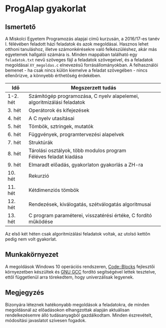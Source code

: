 # ProgAlap gyakorlat

## Ismertető
A Miskolci Egyetem Programozás alapjai című kurzusán, a 2016/17-es tanév I. félévében feladott házi feladatok és azok megoldásai. Hasznos lehet otthoni tanuláshoz, illetve számonkérésekre való felkészüléshez, akár más egyetemek hallgatói számára is.
Minden mappában található egy `feladatok.txt` nevű szöveges fájl a feladatok szövegeivel, és a feladatok megoldásai `XY_megoldas.c` elnevezésű forrásállományokban. A felhasználói bemenet - ha csak nincs külön kiemelve a feladat szövegében - nincs ellenőrizve, a könnyebb érthetőség érdekében.

Idő | Megszerzett tudás
--- | -----------------
1-2. hét | Számítógép programozása, C nyelv alapelemei, algoritmizálási feladatok
3. hét | Operátorok és kifejezések
4. hét | A C nyelv utasításai
5. hét | Tömbök, sztringek, mutatók
6. hét | Függvények, programtervezési alapelvek
7. hét | Struktúrák
8. hét | Tárolási osztályok, több modulos program <br/>Féléves feladat kiadása
9. hét | Elmaradt előadás, gyakorlaton gyakorlás a ZH-ra
10. hét | Rekurzió
11. hét | Kétdimenziós tömbök
12. hét | Rendezések, kiválogatás, szétválogatás algoritmusai
13. hét | C program paraméterei, visszatérési értéke, C fordító működése

Az első két héten csak algoritmizálási feladatok voltak, az utolsó kettőn pedig nem volt gyakorlat.

## Munkakörnyezet
A megoldások Windows 10 operációs rendszeren, [Code::Blocks](http://www.codeblocks.org/) fejlesztői környezetben készültek és [GNU GCC](https://gcc.gnu.org/) fordító segítségével lettek tesztelve, ettől függetlenül arra törekedtem, hogy univerzálisak legyenek.

## Megjegyzés
Bizonyára léteznek hatékonyabb megoldások a feladatokra, de minden megoldásnál az előadásokon elhangzottak alapján aktuálisan rendelkezésemre álló tudásanyagból gazdálkodtam.
Minden észrevételt, módosítási javaslatot szívesen fogadok.